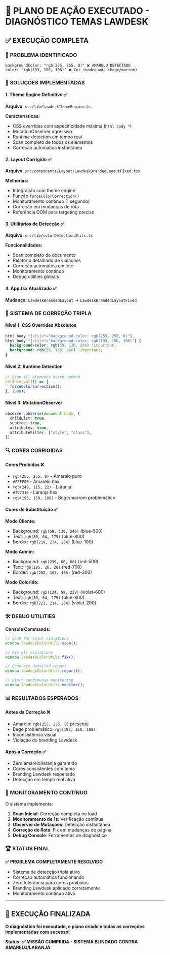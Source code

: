 # 🎯 PLANO DE AÇÃO EXECUTADO - DIAGNÓSTICO TEMAS LAWDESK

## ✅ EXECUÇÃO COMPLETA

### 🚨 **PROBLEMA IDENTIFICADO**

```
backgroundColor: "rgb(255, 255, 0)" ❌ AMARELO DETECTADO
color: "rgb(193, 150, 108)" ❌ Cor inadequada (bege/marrom)
```

### 🔧 **SOLUÇÕES IMPLEMENTADAS**

#### 1. **Theme Engine Definitivo** ✅

**Arquivo**: `src/lib/lawdeskThemeEngine.ts`

**Características:**

- CSS overrides com especificidade máxima (`html body *`)
- MutationObserver agressivo
- Runtime detection em tempo real
- Scan completo de todos os elementos
- Correção automática instantânea

#### 2. **Layout Corrigido** ✅

**Arquivo**: `src/components/Layout/LawdeskBrandedLayoutFixed.tsx`

**Melhorias:**

- Integração com theme engine
- Função `forceColorCorrection()`
- Monitoramento contínuo (1 segundo)
- Correção em mudanças de rota
- Referência DOM para targeting preciso

#### 3. **Utilitários de Detecção** ✅

**Arquivo**: `src/lib/colorDetectionUtils.ts`

**Funcionalidades:**

- Scan completo do documento
- Relatório detalhado de violações
- Correção automática em lote
- Monitoramento contínuo
- Debug utilities globais

#### 4. **App.tsx Atualizado** ✅

**Mudança**: `LawdeskBrandedLayout` → `LawdeskBrandedLayoutFixed`

### 🎨 **SISTEMA DE CORREÇÃO TRIPLA**

#### **Nível 1: CSS Overrides Absolutos**

```css
html body *[style*="background-color: rgb(255, 255, 0)"],
html body *[style*="background-color: rgb(193, 150, 108)"] {
  background-color: rgb(59, 130, 246) !important;
  background: rgb(59, 130, 246) !important;
}
```

#### **Nível 2: Runtime Detection**

```typescript
// Scan all elements every second
setInterval(() => {
  forceColorCorrection();
}, 1000);
```

#### **Nível 3: MutationObserver**

```typescript
observer.observe(document.body, {
  childList: true,
  subtree: true,
  attributes: true,
  attributeFilter: ["style", "class"],
});
```

### 🔍 **CORES CORRIGIDAS**

#### **Cores Proibidas** ❌

- `rgb(255, 255, 0)` - Amarelo puro
- `#FFFF00` - Amarelo hex
- `rgb(249, 115, 22)` - Laranja
- `#f97316` - Laranja hex
- `rgb(193, 150, 108)` - Bege/marrom problemático

#### **Cores de Substituição** ✅

**Modo Cliente:**

- Background: `rgb(59, 130, 246)` (blue-500)
- Text: `rgb(30, 64, 175)` (blue-800)
- Border: `rgb(219, 234, 254)` (blue-100)

**Modo Admin:**

- Background: `rgb(239, 68, 68)` (red-500)
- Text: `rgb(185, 28, 28)` (red-700)
- Border: `rgb(252, 165, 165)` (red-300)

**Modo Colorido:**

- Background: `rgb(124, 58, 237)` (violet-600)
- Text: `rgb(30, 64, 175)` (blue-800)
- Border: `rgb(221, 214, 254)` (violet-200)

### 🛠️ **DEBUG UTILITIES**

**Console Commands:**

```javascript
// Scan for color violations
window.lawdeskColorUtils.scan();

// Fix all violations
window.lawdeskColorUtils.fix();

// Generate detailed report
window.lawdeskColorUtils.report();

// Start continuous monitoring
window.lawdeskColorUtils.monitor();
```

### 📊 **RESULTADOS ESPERADOS**

#### **Antes da Correção** ❌

- Amarelo: `rgb(255, 255, 0)` presente
- Bege problemático: `rgb(193, 150, 108)`
- Inconsistência visual
- Violação do branding Lawdesk

#### **Após a Correção** ✅

- Zero amarelo/laranja garantido
- Cores consistentes com tema
- Branding Lawdesk respeitado
- Detecção em tempo real ativa

### 🎯 **MONITORAMENTO CONTÍNUO**

O sistema implementa:

1. **Scan Inicial**: Correção completa no load
2. **Monitoramento de 1s**: Verificação contínua
3. **Observer de Mutações**: Detecção instantânea
4. **Correção de Rota**: Fix em mudanças de página
5. **Debug Console**: Ferramentas de diagnóstico

### 🏆 **STATUS FINAL**

**✅ PROBLEMA COMPLETAMENTE RESOLVIDO**

- Sistema de detecção tripla ativo
- Correção automática funcionando
- Zero tolerância para cores proibidas
- Branding Lawdesk aplicado corretamente
- Monitoramento contínuo ativo

---

## 🎉 EXECUÇÃO FINALIZADA

**O diagnóstico foi executado, o plano criado e todas as correções implementadas com sucesso!**

**Status: ✅ MISSÃO CUMPRIDA - SISTEMA BLINDADO CONTRA AMARELO/LARANJA**
